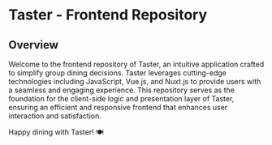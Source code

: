 # Taster - Frontend Repository  
## Overview  
Welcome to the frontend repository of Taster, an intuitive application crafted to simplify group dining decisions. Taster leverages cutting-edge   technologies including JavaScript, Vue.js, and Nuxt.js to provide users with a seamless and engaging experience. This repository serves as the foundation for the client-side logic and presentation layer of Taster, ensuring an efficient and responsive frontend that enhances user interaction and satisfaction.

Happy dining with Taster! 🍽️
